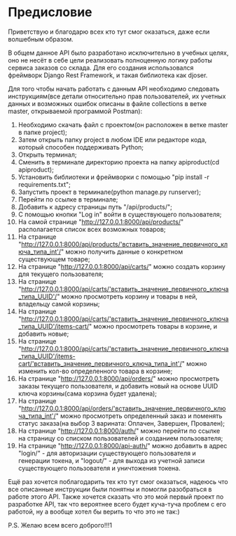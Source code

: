 # Предисловие
Приветствую и благодарю всех кто тут смог оказаться, даже если волшебным образом. 

В общем данное API было разработано исключительно в учебных целях, оно не несёт в себе цели реализовать полноценную логику работы сервиса заказов со склада. Для его создания использовался фреймворк Django Rest Framework, и такая библиотека как djoser.

Для того чтобы начать работать с данным API необходимо следовать инструкциям(все детали относительно прав пользователей, их учетных данных и возможных ошибок описаны в файле collections в ветке master, открываемой программой Postman): 
1. Необходимо скачать файл с проектом(он расположен в ветке master в папке project);
2. Затем открыть папку project в любом IDE или редакторе кода, который способен поддерживать Python;
3. Открыть терминал;
4. Сменить в терминале директорию проекта на папку apiproduct(cd apiproduct);
5. Установить библиотеки и фреймворки с помощью "pip install -r requirements.txt";
6. Запустить проект в терминале(python manage.py runserver);
7. Перейти по ссылке в терминале;
8. Добавить к адресу страницы путь "/api/products/";
9. С помощью кнопки "Log in" войти в существующего пользователя;
10. На самой странице "http://127.0.0.1:8000/api/products/" располагается список всех возможных товаров;
11. На странице "http://127.0.0.1:8000/api/products/'вставить_значение_первичного_ключа_типа_int'/" можно получить данные о конкретном существующем товаре;
12. На странице "http://127.0.0.1:8000/api/carts/" можно создать корзину для текущего пользователя;
13. На странице "http://127.0.0.1:8000/api/carts/'вставить_значение_первичного_ключа_типа_UUID'/" можно просмотреть корзину и товары в ней, владельцу самой корзины;
14. На странице "http://127.0.0.1:8000/api/carts/'вставить_значение_первичного_ключа_типа_UUID'/items-cart/" можно просмотреть товары в корзине, и добавить новые; 
15. На странице "http://127.0.0.1:8000/api/carts/'вставить_значение_первичного_ключа_типа_UUID'/items-cart/'вставить_значение_первичного_ключа_типа_int'/" можно изменить кол-во определенного товара в корзине;
16. На странице "http://127.0.0.1:8000/api/orders/" можно просмотреть заказы текущего пользователя, и добавить новый на основе UUID ключа корзины(сама корзина будет удалена);
17. На странице "http://127.0.0.1:8000/api/orders/'вставить_значение_первичного_ключа_типа_int'/" можно просмотреть определенный заказ и поменять статус заказа(на выбор 3 варината: Оплачен, Завершен, Провален);
18. На странице "http://127.0.0.1:8000/auth/" можно перейти по ссылке на страницу со списком пользователей и созданием пользователя;
19. На странице "http://127.0.0.1:8000/api-auth/" можно добавить в адрес "login/" - для авторизации существующего пользователя и генерации токена, и "logout/" - для выхода из учетной записи существующего пользователя и уничтожения токена.

Ещё раз хочется поблагодарить тех кто тут смог оказаться, надеюсь что все описанные инструкции были понятны и помогли разобраться в работе этого API. Также хочется сказать что это мой первый проект по разработке API, так что вероятнее всего будет куча-туча проблем с его работой, ну а вообще хотел бы верить то что это не так:) 

P.S. Желаю всем всего доброго!!!1
